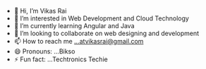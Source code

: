 - 👋 Hi, I’m Vikas Rai
- 👀 I’m interested in Web Development and Cloud Technology 
- 🌱 I’m currently learning Angular and Java
- 💞️ I’m looking to collaborate on web designing and development
- 📫 How to reach me ...atvikasrai@gmail.com
- 😄 Pronouns: ...Bikso
- ⚡ Fun fact: ...Techtronics Techie

<!---
Atvikasrai/Atvikasrai is a ✨ special ✨ repository because its `README.md` (this file) appears on your GitHub profile.
You can click the Preview link to take a look at your changes.
--->
